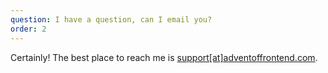 ```yaml
---
question: I have a question, can I email you?
order: 2
---
```


Certainly! The best place to reach me is [support[at]adventoffrontend.com](mailto:support@adventoffrontend.com).